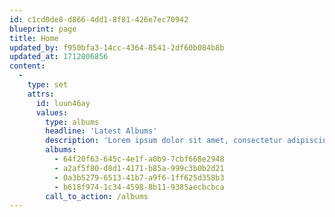 ```yaml
---
id: c1cd0de8-d866-4dd1-8f81-426e7ec70942
blueprint: page
title: Home
updated_by: f950bfa3-14cc-4364-8541-2df60b084b8b
updated_at: 1712806856
content:
  -
    type: set
    attrs:
      id: luun46ay
      values:
        type: albums
        headline: 'Latest Albums'
        description: 'Lorem ipsum dolor sit amet, consectetur adipiscing elit neque, ipsum, dui nibh ut risus et tristique non.'
        albums:
          - 64f20f63-645c-4e1f-a0b9-7cbf668e2948
          - a2af5f80-d8d1-4171-b85a-999c3b0b2d21
          - 0a3b5279-6513-41b7-a9f6-1ff625d358b3
          - b618f974-1c34-4598-8b11-9385aecbcbca
        call_to_action: /albums
---
```

